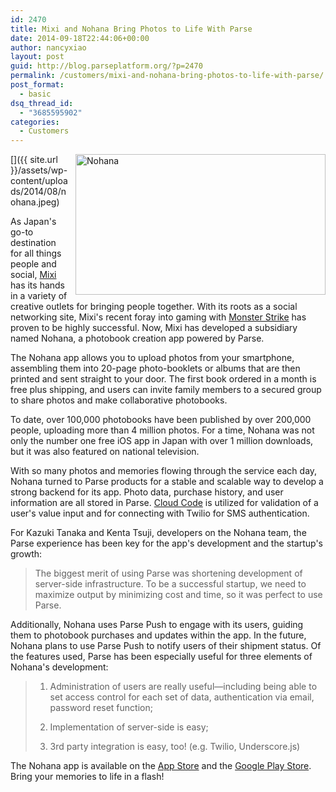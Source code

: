 ```yaml
---
id: 2470
title: Mixi and Nohana Bring Photos to Life With Parse
date: 2014-09-18T22:44:06+00:00
author: nancyxiao
layout: post
guid: http://blog.parseplatform.org/?p=2470
permalink: /customers/mixi-and-nohana-bring-photos-to-life-with-parse/
post_format:
  - basic
dsq_thread_id:
  - "3685595902"
categories:
  - Customers
---
```

[<img class="alignnone wp-image-2471" style="border: 0pt none; float: right; padding-left: 10px; padding-bottom: 10px;" src="{{ site.url }}/assets/wp-content/uploads/2014/08/nohana.jpeg" alt="Nohana" width="400" height="225" />]({{ site.url }}/assets/wp-content/uploads/2014/08/nohana.jpeg)

As Japan's go-to destination for all things people and social, [Mixi](https://mixi.jp/) has its hands in a variety of creative outlets for bringing people together. With its roots as a social networking site, Mixi's recent foray into gaming with [Monster Strike](http://www.monster-strike.com/) has proven to be highly successful. Now, Mixi has developed a subsidiary named Nohana, a photobook creation app powered by Parse.

The Nohana app allows you to upload photos from your smartphone, assembling them into 20-page photo-booklets or albums that are then printed and sent straight to your door. The first book ordered in a month is free plus shipping, and users can invite family members to a secured group to share photos and make collaborative photobooks.

To date, over 100,000 photobooks have been published by over 200,000 people, uploading more than 4 million photos. For a time, Nohana was not only the number one free iOS app in Japan with over 1 million downloads, but it was also featured on national television.

With so many photos and memories flowing through the service each day, Nohana turned to Parse products for a stable and scalable way to develop a strong backend for its app. Photo data, purchase history, and user information are all stored in Parse. [Cloud Code](https://parse.com/tutorials/getting-started-with-cloud-code) is utilized for validation of a user's value input and for connecting with Twilio for SMS authentication.

For Kazuki Tanaka and Kenta Tsuji, developers on the Nohana team, the Parse experience has been key for the app's development and the startup's growth:

> The biggest merit of using Parse was shortening development of server-side infrastructure. To be a successful startup, we need to maximize output by minimizing cost and time, so it was perfect to use Parse.

Additionally, Nohana uses Parse Push to engage with its users, guiding them to photobook purchases and updates within the app. In the future, Nohana plans to use Parse Push to notify users of their shipment status. Of the features used, Parse has been especially useful for three elements of Nohana's development:

> 1. Administration of users are really useful—including being able to set access control for each set of data, authentication via email, password reset function;
> 
> 2. Implementation of server-side is easy;
> 
> 3. 3rd party integration is easy, too! (e.g. Twilio, Underscore.js)

The Nohana app is available on the [App Store](https://itunes.apple.com/jp/app/nohana-nohana-mei-yue1ce-wu/id593274820?mt=8) and the [Google Play Store](https://play.google.com/store/apps/details?id=jp.co.nohana&hl=en). Bring your memories to life in a flash!